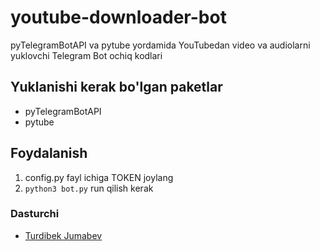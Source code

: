 # youtube-downloader-bot
pyTelegramBotAPI va pytube yordamida YouTubedan video va audiolarni yuklovchi Telegram Bot ochiq kodlari

## Yuklanishi kerak bo'lgan paketlar

- pyTelegramBotAPI
- pytube

## Foydalanish

1) config.py fayl ichiga TOKEN joylang
2) ```python3 bot.py``` run qilish kerak

### Dasturchi

- [Turdibek Jumabev](https://github.com/turdibek-jumabaev)